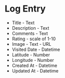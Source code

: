 # Log Entry

* Title - Text
* Description - Text
* Comments - Text
* Rating - scale of 1-10
* Image - Text - URL
* Visited Date - Datetime
* Latitude - Number 
* Longitude - Number
* Created At - Datetime
* Updated At - Datetime

